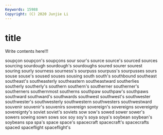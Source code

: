 ```yaml
---
Keywords: 15988
Copyright: (C) 2020 Junjie Li
---
```


# title

Write contents here!!!
 
soupçon 
soupçon's 
soupçons 
sour 
sour's
source 
source's 
sourced 
sources 
sourcing 
sourdough 
sourdough's 
sourdoughs 
soured 
sourer
sourest 
souring 
sourly 
sourness 
sourness's 
sourpuss 
sourpuss's 
sourpusses 
sours 
souse
souse's 
soused 
souses 
sousing 
south 
south's 
southbound 
southeast 
southeast's 
southeasterly
southeastern 
southeastward 
southerlies 
southerly 
southerly's 
southern 
southern's 
southerner 
southerner's 
southerners
southernmost 
southerns 
southpaw 
southpaw's 
southpaws 
southward 
southward's 
southwards 
southwest 
southwest's
southwester 
southwester's 
southwesterly 
southwestern 
southwesters 
southwestward 
souvenir 
souvenir's 
souvenirs 
sovereign
sovereign's 
sovereigns 
sovereignty 
sovereignty's 
soviet 
soviet's 
soviets 
sow 
sow's 
sowed
sower 
sower's 
sowers 
sowing 
sown 
sows 
sox 
soy 
soy's 
soya
soya's 
soybean 
soybean's 
soybeans 
spa 
spa's 
space 
space's 
spacecraft 
spacecraft's
spacecrafts 
spaced 
spaceflight 
spaceflight's 

